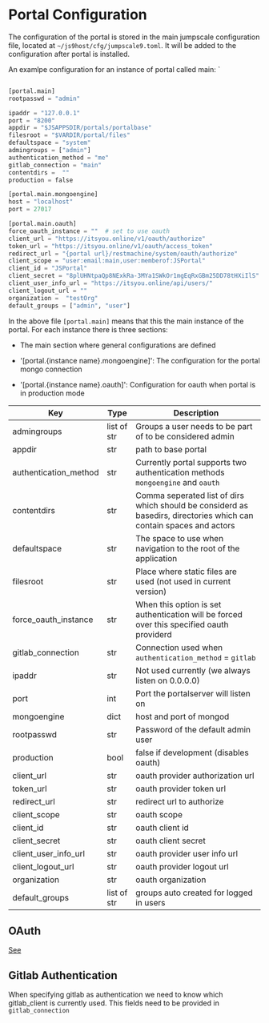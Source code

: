 # Portal Configuration

The configuration of the portal is stored in the main jumpscale configuration file, located at `~/js9host/cfg/jumpscale9.toml`. It will be added to the configuration after portal is installed.

An examlpe configuration for an instance of portal called main:
`

```python

[portal.main]
rootpasswd = "admin"

ipaddr = "127.0.0.1"
port = "8200"
appdir = "$JSAPPSDIR/portals/portalbase"
filesroot = "$VARDIR/portal/files"
defaultspace = "system"
admingroups = ["admin"]
authentication_method = "me"
gitlab_connection = "main"
contentdirs =  ""
production = false

[portal.main.mongoengine]
host = "localhost"
port = 27017

[portal.main.oauth]
force_oauth_instance = ""  # set to use oauth
client_url = "https://itsyou.online/v1/oauth/authorize"
token_url = "https://itsyou.online/v1/oauth/access_token"
redirect_url = "{portal url}/restmachine/system/oauth/authorize" 
client_scope = "user:email:main,user:memberof:JSPortal"
client_id = "JSPortal"
client_secret = "8plUHNtpaQp8NExkRa-3MYa1SWkOr1mgEqRxGBm25DD78tHXiIlS"
client_user_info_url = "https://itsyou.online/api/users/"
client_logout_url = ""
organization =  "testOrg"
default_groups = ["admin", "user"]

```

In the above file `[portal.main]` means that this the main instance of the portal. For each instance there is three sections:

- The main section where general configurations are defined

- '[portal.{instance name}.mongoengine]': The configuration for the portal mongo connection

- '[portal.{instance name}.oauth]': Configuration for oauth when portal is in production mode


|Key|Type|Description|
|---|----|-----------|
|admingroups|list of str| Groups a user needs to be part of to be considered admin|
|appdir|str|path to base portal|
|authentication_method|str|Currently portal supports two authentication methods `mongoengine` and `oauth`|
|contentdirs|str|Comma seperated list of dirs which should be considerd as basedirs, directories which can contain spaces and actors|
|defaultspace|str|The space to use when navigation to the root of the application|
|filesroot|str|Place where static files are used (not used in current version)|
|force_oauth_instance|str|When this option is set authentication will be forced over this specified oauth providerd|
|gitlab_connection|str|Connection used when `authentication_method` = `gitlab`|
|ipaddr|str|Not used currently (we always listen on 0.0.0.0)|
|port|int|Port the portalserver will listen on|
|mongoengine|dict|host and port of mongod|
|rootpasswd|str| Password of the default admin user|
|production|bool|false if development (disables oauth)|
|client_url|str|oauth provider authorization url|
|token_url|str|oauth provider token url|
|redirect_url|str|redirect url to authorize|
|client_scope|str|oauth scope|
|client_id|str|oauth client id|
|client_secret|str|oauth client secret|
|client_user_info_url|str|oauth provider user info url|
|client_logout_url|str|oauth provider logout url|
|organization|str|oauth organization|
|default_groups|list of str| groups auto created for logged in users|

## OAuth

[See](Oauth-Support.md)

## Gitlab Authentication

When specifying gitlab as authentication we need to know which gitlab_client is currently used.
This fields need to be provided in `gitlab_connection`
